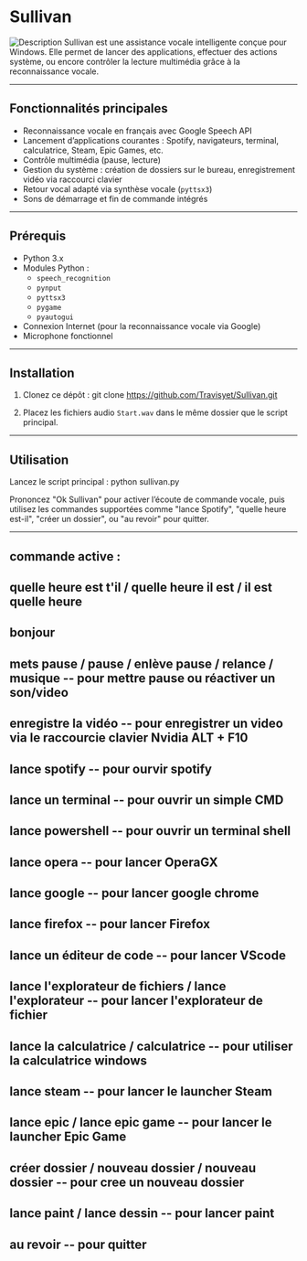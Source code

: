 # Sullivan
![Description](icon.ico) Sullivan est une assistance vocale intelligente conçue pour Windows. Elle permet de lancer des applications, effectuer des actions système, ou encore contrôler la lecture multimédia grâce à la reconnaissance vocale.


---

## Fonctionnalités principales

- Reconnaissance vocale en français avec Google Speech API
- Lancement d’applications courantes : Spotify, navigateurs, terminal, calculatrice, Steam, Epic Games, etc.
- Contrôle multimédia (pause, lecture)
- Gestion du système : création de dossiers sur le bureau, enregistrement vidéo via raccourci clavier
- Retour vocal adapté via synthèse vocale (`pyttsx3`)
- Sons de démarrage et fin de commande intégrés

---

## Prérequis

- Python 3.x
- Modules Python :  
  - `speech_recognition`  
  - `pynput`  
  - `pyttsx3`  
  - `pygame`  
  - `pyautogui`
- Connexion Internet (pour la reconnaissance vocale via Google)
- Microphone fonctionnel

---

## Installation

1. Clonez ce dépôt :
git clone https://github.com/Travisyet/Sullivan.git

2. Placez les fichiers audio `Start.wav` dans le même dossier que le script principal.

---

## Utilisation

Lancez le script principal :
python sullivan.py

Prononcez "Ok Sullivan" pour activer l’écoute de commande vocale, puis utilisez les commandes supportées comme "lance Spotify", "quelle heure est-il", "créer un dossier", ou "au revoir" pour quitter.

---
## commande active :

quelle heure est t'il / quelle heure il est / il est quelle heure
--
bonjour
-
mets pause / pause / enlève pause / relance / musique -- pour mettre pause ou réactiver un son/video 
-
enregistre la vidéo -- pour enregistrer un video via le raccourcie clavier Nvidia ALT + F10 
-
lance spotify -- pour ourvir spotify
-
lance un terminal -- pour ouvrir un simple CMD
-
lance powershell -- pour ouvrir un terminal shell
-
lance opera -- pour lancer OperaGX
-
lance google -- pour lancer google chrome
-
lance firefox -- pour lancer Firefox
-
lance un éditeur de code -- pour lancer VScode
-
lance l'explorateur de fichiers / lance l'explorateur -- pour lancer l'explorateur de fichier
-
lance la calculatrice / calculatrice -- pour utiliser la calculatrice windows
-
lance steam -- pour lancer le launcher Steam
-
lance epic / lance epic game -- pour lancer le launcher Epic Game
-
créer dossier / nouveau dossier / nouveau dossier -- pour cree un nouveau dossier
-
lance paint / lance dessin -- pour lancer paint
-
au revoir -- pour quitter
-
